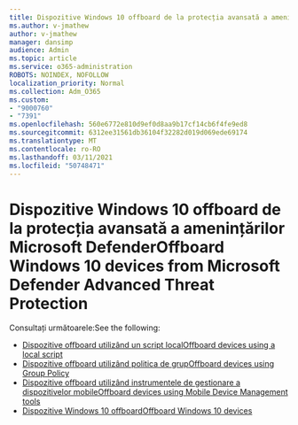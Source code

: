 ```yaml
---
title: Dispozitive Windows 10 offboard de la protecția avansată a amenințărilor Microsoft Defender
ms.author: v-jmathew
author: v-jmathew
manager: dansimp
audience: Admin
ms.topic: article
ms.service: o365-administration
ROBOTS: NOINDEX, NOFOLLOW
localization_priority: Normal
ms.collection: Adm_O365
ms.custom:
- "9000760"
- "7391"
ms.openlocfilehash: 560e6772e810d9ef0d8aa9b17cf14cb6f4fe9ed8
ms.sourcegitcommit: 6312ee31561db36104f32282d019d069ede69174
ms.translationtype: MT
ms.contentlocale: ro-RO
ms.lasthandoff: 03/11/2021
ms.locfileid: "50748471"
---
```

# <a name="offboard-windows-10-devices-from-microsoft-defender-advanced-threat-protection"></a><span data-ttu-id="789c4-102">Dispozitive Windows 10 offboard de la protecția avansată a amenințărilor Microsoft Defender</span><span class="sxs-lookup"><span data-stu-id="789c4-102">Offboard Windows 10 devices from Microsoft Defender Advanced Threat Protection</span></span>

<span data-ttu-id="789c4-103">Consultați următoarele:</span><span class="sxs-lookup"><span data-stu-id="789c4-103">See the following:</span></span>

- [<span data-ttu-id="789c4-104">Dispozitive offboard utilizând un script local</span><span class="sxs-lookup"><span data-stu-id="789c4-104">Offboard devices using a local script</span></span>](https://go.microsoft.com/fwlink/?linkid=2143465)
- [<span data-ttu-id="789c4-105">Dispozitive offboard utilizând politica de grup</span><span class="sxs-lookup"><span data-stu-id="789c4-105">Offboard devices using Group Policy</span></span>](https://go.microsoft.com/fwlink/?linkid=2143632)
- [<span data-ttu-id="789c4-106">Dispozitive offboard utilizând instrumentele de gestionare a dispozitivelor mobile</span><span class="sxs-lookup"><span data-stu-id="789c4-106">Offboard devices using Mobile Device Management tools</span></span>](https://go.microsoft.com/fwlink/?linkid=2143633)
- [<span data-ttu-id="789c4-107">Dispozitive Windows 10 offboard</span><span class="sxs-lookup"><span data-stu-id="789c4-107">Offboard Windows 10 devices</span></span>](https://go.microsoft.com/fwlink/?linkid=2143629)
